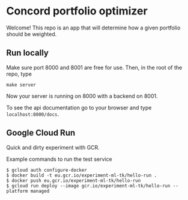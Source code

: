 
# Concord portfolio optimizer
Welcome!
This repo is an app that will determine how a given portfolio should be weighted.

## Run locally
Make sure port 8000 and 8001 are free for use. Then, in the root of the repo, type
```
make server
```
Now your server is running on 8000 with a backend on 8001.

To see the api documentation go to your browser and type `localhost:8000/docs`.


## Google Cloud Run 

Quick and dirty experiment with GCR.

Example commands to run the test service
```shell
$ gcloud auth configure-docker
$ docker build -t eu.gcr.io/experiment-ml-tk/hello-run .
$ docker push eu.gcr.io/experiment-ml-tk/hello-run
$ gcloud run deploy --image gcr.io/experiment-ml-tk/hello-run --platform managed
```